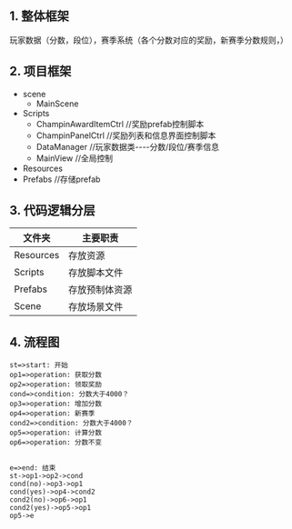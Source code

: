 ## 1. 整体框架

​		玩家数据（分数，段位），赛季系统（各个分数对应的奖励，新赛季分数规则，）

## 2. 项目框架

* scene
  * MainScene
* Scripts
  * ChampinAwardItemCtrl    //奖励prefab控制脚本
  * ChampinPanelCtrl             //奖励列表和信息界面控制脚本
  * DataManager                     //玩家数据类----分数/段位/赛季信息
  * MainView                            //全局控制
* Resources
* Prefabs                            //存储prefab

 ## 3. 代码逻辑分层

| 文件夹     | 主要职责                 |
| ---------- | ------------------------ |
| Resources  | 存放资源                 |
| Scripts    | 存放脚本文件             |
| Prefabs    | 存放预制体资源           |
| Scene      | 存放场景文件             |

## 4. 流程图

```flow
st=>start: 开始
op1=>operation: 获取分数
op2=>operation: 领取奖励
cond=>condition: 分数大于4000？
op3=>operation: 增加分数
op4=>operation: 新赛季
cond2=>condition: 分数大于4000？
op5=>operation: 计算分数
op6=>operation: 分数不变


e=>end: 结束
st->op1->op2->cond
cond(no)->op3->op1
cond(yes)->op4->cond2
cond2(no)->op6->op1
cond2(yes)->op5->op1
op5->e
```
